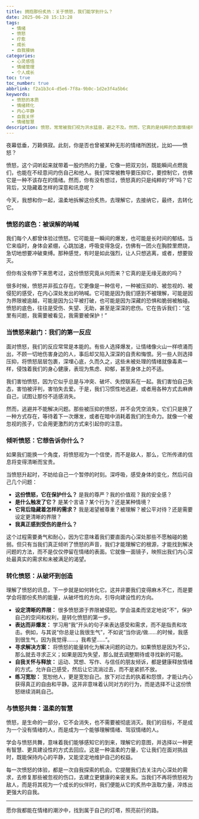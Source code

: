 ```yaml
---
title: 拥抱那份炙热：关于愤怒，我们能学到什么？
date: 2025-06-28 15:13:28
tags:
  - 情绪
  - 愤怒
  - 疗愈
  - 成长
  - 自我接纳
categories:
  - 心灵感悟
  - 情绪管理
  - 个人成长
toc: true
toc_number: true
abbrlink: f2a1b3c4-d5e6-7f8a-9b0c-1d2e3f4a5b6c
keywords:
  - 愤怒的本质
  - 情绪转化
  - 内心平静
  - 自我关怀
  - 情绪智慧
description: 愤怒，常常被我们视为洪水猛兽，避之不及。然而，它真的是纯粹的负面情绪吗？这篇文章将带你深入探索愤怒的底色，理解它为何而来，又如何能成为我们成长的契机。让我们一起学习如何温柔地倾听这份炙热，将其转化为滋养内心的力量，最终找到那份属于自己的平静与智慧。
---
```


夜幕低垂，万籁俱寂。此刻，你是否也曾被某种无形的情绪所困扰，比如——愤怒？

愤怒，这个词听起来就带着一股灼热的力量，它像一把双刃剑，既能瞬间点燃我们，也能在不经意间灼伤自己和他人。我们常常被教导要压抑它，要控制它，仿佛它是一种不该存在的情绪。然而，你有没有想过，愤怒真的只是纯粹的“坏”吗？它背后，又隐藏着怎样的深意和讯息呢？

今天，我想和你一起，温柔地拆解这份炙热，去理解它，去接纳它，最终，去转化它。

### 愤怒的底色：被误解的呐喊

我们每个人都曾体验过愤怒。它可能是一瞬间的爆发，也可能是长时间的郁结。当它来临时，身体会紧绷，心跳加速，呼吸变得急促，仿佛有一团火在胸腔里燃烧，急切地想要冲破束缚。那种感觉，有时是如此强烈，让人只想逃离，或者，想要毁灭。

但你有没有停下来思考过，这份愤怒究竟从何而来？它真的是无缘无故的吗？

很多时候，愤怒并非孤立存在。它更像是一种信号，一种被压抑的、被忽视的、被侵犯的感受，在内心深处发出的呐喊。它可能是因为我们感到不被理解，可能是因为界限被逾越，可能是因为公平被打破，也可能是因为深藏的恐惧和脆弱被触碰。愤怒的底色，往往是受伤、失望、无助，甚至是深深的悲伤。它在告诉我们：“这里有问题，我需要被看见，我需要被保护！”

### 当愤怒来敲门：我们的第一反应

面对愤怒，我们的反应常常是本能的。有些人选择爆发，让情绪像火山一样喷涌而出，不顾一切地伤害身边的人，事后却又陷入深深的自责和悔恨。另一些人则选择压抑，将愤怒层层包裹，深埋心底，久而久之，这些未被处理的情绪就像毒素一样，侵蚀着我们的身心健康，表现为焦虑、抑郁，甚至身体上的不适。

我们害怕愤怒，因为它似乎总是与冲突、破坏、失控联系在一起。我们害怕自己失态，害怕被评判，害怕失去爱。于是，我们习惯性地逃避，或者用各种方式去麻痹自己，试图让那份不适感消失。

然而，逃避并不能解决问题。那些被压抑的愤怒，并不会凭空消失，它们只是换了一种方式存在，等待着下一次爆发，或者在暗中消耗着我们的生命力。就像一个被忽视的孩子，它会用更激烈的方式来引起你的注意。

### 倾听愤怒：它想告诉你什么？

如果我们能换一个角度，将愤怒视为一个信使，而不是敌人，那么，它所传递的信息将变得清晰而宝贵。

当愤怒升起时，不妨给自己一个暂停的时刻。深呼吸，感受身体的变化，然后问自己几个问题：

*   **这份愤怒，它在保护什么？** 是我的尊严？我的价值观？我的安全感？
*   **是什么触发了它？** 是某个言语？某个行为？还是某种情境？
*   **它背后隐藏着怎样的需求？** 我是渴望被尊重？被理解？被公平对待？还是需要设定更清晰的界限？
*   **我真正感到受伤的是什么？**

这个过程需要勇气和耐心，因为它意味着我们要直面内心深处那些不愿触碰的脆弱。但只有当我们真正倾听了愤怒的声音，我们才能理解它的根源，才能找到解决问题的方法，而不是仅仅停留在情绪的表面。它就像一面镜子，映照出我们内心深处最真实的需求和未被满足的渴望。

### 转化愤怒：从破坏到创造

理解了愤怒的讯息，下一步就是如何转化它。这并非要我们变得麻木不仁，而是要学会将那份炙热的能量，从破坏性的方向，引导向建设性的方向。

*   **设定清晰的界限：** 很多愤怒源于界限被侵犯。学会温柔而坚定地说“不”，保护自己的空间和权利，是转化愤怒的第一步。
*   **表达而非爆发：** 学习用“我”开头的句子来表达感受和需求，而不是指责和攻击。例如，与其说“你总是让我很生气”，不如说“当你说/做……的时候，我感到很生气，因为我觉得……，我希望……”。
*   **寻求解决方案：** 将愤怒的能量转化为解决问题的动力。如果愤怒是因为不公，那么就去寻求正义；如果是因为失望，那么就去调整期待或寻找新的可能。
*   **自我关怀与释放：** 运动、冥想、写作、与信任的朋友倾诉，都是健康释放情绪的方式。允许自己感受，然后让它流淌过去，而不是紧抓不放。
*   **练习宽恕：** 宽恕他人，更是宽恕自己。放下对过去的执着和怨恨，才能让内心获得真正的自由和平静。这并非意味着认同对方的行为，而是选择不让这份愤怒继续消耗自己。

### 与愤怒共舞：温柔的智慧

愤怒，是生命的一部分，它不会消失，也不需要被彻底消灭。我们的目标，不是成为一个没有情绪的人，而是成为一个能够理解情绪、驾驭情绪的人。

学会与愤怒共舞，意味着我们能够感知它的到来，理解它的意图，并选择以一种更有智慧、更具建设性的方式去回应。这是一种温柔的力量，它让我们在面对挑战时，既能保持内心的平静，又能坚定地维护自己的权益。

每一次愤怒的体验，都是一次自我探索的机会。它提醒我们去关注内心深处的需求，去修复那些被忽视的伤口，去建立更健康的亲密关系。当我们不再将愤怒视为敌人，而是将其视为一个成长的伙伴时，我们便能从它的炙热中汲取力量，淬炼出更强大的自我。

---
愿你我都能在情绪的潮汐中，找到属于自己的灯塔，照亮前行的路。